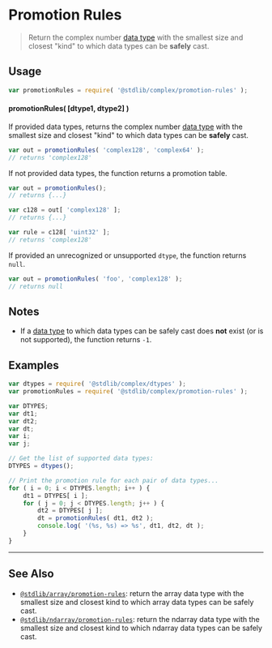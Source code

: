 <!--

@license Apache-2.0

Copyright (c) 2022 The Stdlib Authors.

Licensed under the Apache License, Version 2.0 (the "License");
you may not use this file except in compliance with the License.
You may obtain a copy of the License at

   http://www.apache.org/licenses/LICENSE-2.0

Unless required by applicable law or agreed to in writing, software
distributed under the License is distributed on an "AS IS" BASIS,
WITHOUT WARRANTIES OR CONDITIONS OF ANY KIND, either express or implied.
See the License for the specific language governing permissions and
limitations under the License.

-->

# Promotion Rules

> Return the complex number [data type][@stdlib/complex/dtypes] with the smallest size and closest "kind" to which data types can be **safely** cast.

<!-- Section to include introductory text. Make sure to keep an empty line after the intro `section` element and another before the `/section` close. -->

<section class="intro">

</section>

<!-- /.intro -->

<!-- Package usage documentation. -->

<section class="usage">

## Usage

```javascript
var promotionRules = require( '@stdlib/complex/promotion-rules' );
```

#### promotionRules( \[dtype1, dtype2] )

If provided data types, returns the complex number [data type][@stdlib/complex/dtypes] with the smallest size and closest "kind" to which data types can be **safely** cast.

```javascript
var out = promotionRules( 'complex128', 'complex64' );
// returns 'complex128'
```

If not provided data types, the function returns a promotion table.

```javascript
var out = promotionRules();
// returns {...}

var c128 = out[ 'complex128' ];
// returns {...}

var rule = c128[ 'uint32' ];
// returns 'complex128'
```

If provided an unrecognized or unsupported `dtype`, the function returns `null`.

```javascript
var out = promotionRules( 'foo', 'complex128' );
// returns null
```

</section>

<!-- /.usage -->

<!-- Package usage notes. Make sure to keep an empty line after the `section` element and another before the `/section` close. -->

<section class="notes">

## Notes

-   If a [data type][@stdlib/complex/dtypes] to which data types can be safely cast does **not** exist (or is not supported), the function returns `-1`.

</section>

<!-- /.notes -->

<!-- Package usage examples. -->

<section class="examples">

## Examples

<!-- eslint no-undef: "error" -->

```javascript
var dtypes = require( '@stdlib/complex/dtypes' );
var promotionRules = require( '@stdlib/complex/promotion-rules' );

var DTYPES;
var dt1;
var dt2;
var dt;
var i;
var j;

// Get the list of supported data types:
DTYPES = dtypes();

// Print the promotion rule for each pair of data types...
for ( i = 0; i < DTYPES.length; i++ ) {
    dt1 = DTYPES[ i ];
    for ( j = 0; j < DTYPES.length; j++ ) {
        dt2 = DTYPES[ j ];
        dt = promotionRules( dt1, dt2 );
        console.log( '(%s, %s) => %s', dt1, dt2, dt );
    }
}
```

</section>

<!-- /.examples -->

<!-- Section to include cited references. If references are included, add a horizontal rule *before* the section. Make sure to keep an empty line after the `section` element and another before the `/section` close. -->

<section class="references">

</section>

<!-- /.references -->

<!-- Section for related `stdlib` packages. Do not manually edit this section, as it is automatically populated. -->

<section class="related">

* * *

## See Also

-   <span class="package-name">[`@stdlib/array/promotion-rules`][@stdlib/array/promotion-rules]</span><span class="delimiter">: </span><span class="description">return the array data type with the smallest size and closest kind to which array data types can be safely cast.</span>
-   <span class="package-name">[`@stdlib/ndarray/promotion-rules`][@stdlib/ndarray/promotion-rules]</span><span class="delimiter">: </span><span class="description">return the ndarray data type with the smallest size and closest kind to which ndarray data types can be safely cast.</span>

</section>

<!-- /.related -->

<!-- Section for all links. Make sure to keep an empty line after the `section` element and another before the `/section` close. -->

<section class="links">

[@stdlib/complex/dtypes]: https://github.com/stdlib-js/complex/tree/main/dtypes

<!-- <related-links> -->

[@stdlib/array/promotion-rules]: https://github.com/stdlib-js/array-promotion-rules

[@stdlib/ndarray/promotion-rules]: https://github.com/stdlib-js/ndarray-promotion-rules

<!-- </related-links> -->

</section>

<!-- /.links -->
